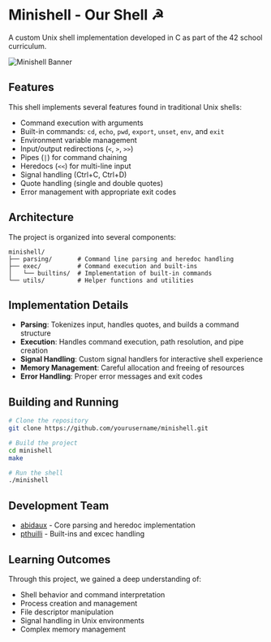# Minishell - Our Shell ☭

A custom Unix shell implementation developed in C as part of the 42 school curriculum.

![Minishell Banner](https://via.placeholder.com/1000x300/151515/FF0000?text=MINISHELL)

## Features

This shell implements several features found in traditional Unix shells:

- Command execution with arguments
- Built-in commands: `cd`, `echo`, `pwd`, `export`, `unset`, `env`, and `exit`
- Environment variable management
- Input/output redirections (`<`, `>`, `>>`)
- Pipes (`|`) for command chaining
- Heredocs (`<<`) for multi-line input
- Signal handling (Ctrl+C, Ctrl+D)
- Quote handling (single and double quotes)
- Error management with appropriate exit codes

## Architecture

The project is organized into several components:

```
minishell/
├── parsing/       # Command line parsing and heredoc handling
├── exec/          # Command execution and built-ins
│   └── builtins/  # Implementation of built-in commands
└── utils/         # Helper functions and utilities
```

## Implementation Details

- **Parsing**: Tokenizes input, handles quotes, and builds a command structure
- **Execution**: Handles command execution, path resolution, and pipe creation
- **Signal Handling**: Custom signal handlers for interactive shell experience
- **Memory Management**: Careful allocation and freeing of resources
- **Error Handling**: Proper error messages and exit codes

## Building and Running

```bash
# Clone the repository
git clone https://github.com/yourusername/minishell.git

# Build the project
cd minishell
make

# Run the shell
./minishell
```

## Development Team

- [abidaux](https://github.com/abidaux) - Core parsing and heredoc implementation
- [pthuilli](https://github.com/Nlkuser) - Built-ins and excec handling

## Learning Outcomes

Through this project, we gained a deep understanding of:
- Shell behavior and command interpretation
- Process creation and management
- File descriptor manipulation
- Signal handling in Unix environments
- Complex memory management
